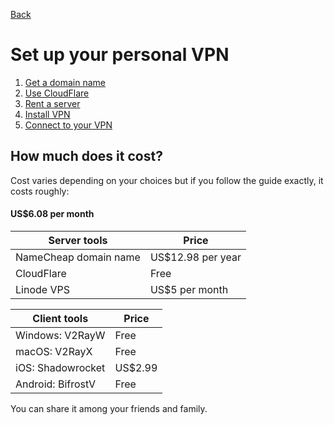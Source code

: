 [Back](../../README.md)

# Set up your personal VPN

1. [Get a domain name](./1.md)
2. [Use CloudFlare](./2.md)
3. [Rent a server](./3.md)
4. [Install VPN](./4.md)
5. [Connect to your VPN](./5.md)

## How much does it cost?

Cost varies depending on your choices but if you follow the guide exactly, it costs roughly:

#### US$6.08 per month

| Server tools | Price |
| --- | --- |
| NameCheap domain name | US$12.98 per year |
| CloudFlare | Free |
| Linode VPS | US$5 per month |

| Client tools | Price |
| --- | --- |
| Windows: V2RayW | Free |
| macOS: V2RayX | Free |
| iOS: Shadowrocket | US$2.99 |
| Android: BifrostV | Free |

You can share it among your friends and family.
